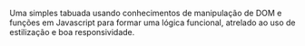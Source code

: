 Uma simples tabuada usando conhecimentos de manipulação de DOM e funções em Javascript para formar uma lógica funcional, atrelado ao uso de estilização e boa responsividade. 
